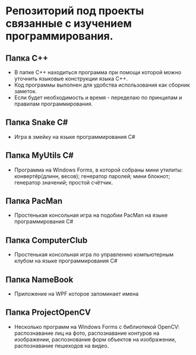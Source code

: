 # Репозиторий под проекты связанные с изучением программирования.

## Папка C++
 
* В папке C++ находиться программа при помощи которой можно уточнить языковые конструкции языка C++.
* Код программы выполнен для удобства использования как сборник заметок.
* Если будет необходимость и время - переделаю по принципам и правилам программирования.

## Папка Snake C#

* Игра в змейку на языке программирования C#

## Папка MyUtils C#

* Программа на Windows Forms, в которой собраны мини утилиты: конвертёр(длинн, весов); генератор паролей; мини блокнот; генератор значений; простой счётчик.

## Папка PacMan

* Простенькая консольная игра на подобии PacMan на языке программирования C#

## Папка ComputerClub

* Простенькая консольная игра по управлению компьютерным клубом на языке программирования C#

## Папка NameBook

* Приложение на WPF которое запоминает имена

## Папка ProjectOpenCV

* Несколько программ на Windows Forms с библиотекой OpenCV: распознавание лиц на фото, распознавание контуров на изображении, распознование форм объектов на изображении, распознавание пешеходов на видео.
